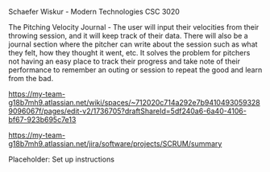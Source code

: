 Schaefer Wiskur - Modern Technologies CSC 3020

The Pitching Velocity Journal - The user will input their velocities from their throwing session, and it will keep track of their data. There will also be a journal section where the pitcher can write about the session such as what they felt, how they thought it went, etc. It solves the problem for pitchers not having an easy place to track their progress and take note of their performance to remember an outing or session to repeat the good and learn from the bad.


https://my-team-g18b7mh9.atlassian.net/wiki/spaces/~712020c714a292e7b94104930593289096067f/pages/edit-v2/1736705?draftShareId=5df240a6-6a40-4106-bf67-923b695c7e13

https://my-team-g18b7mh9.atlassian.net/jira/software/projects/SCRUM/summary



Placeholder: Set up instructions
